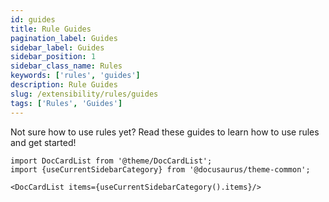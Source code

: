 ```yaml
---
id: guides
title: Rule Guides
pagination_label: Guides
sidebar_label: Guides
sidebar_position: 1
sidebar_class_name: Rules
keywords: ['rules', 'guides']
description: Rule Guides
slug: /extensibility/rules/guides
tags: ['Rules', 'Guides']
---
```


Not sure how to use rules yet? Read these guides to learn how to use rules and get started!

```mdx-code-block
import DocCardList from '@theme/DocCardList';
import {useCurrentSidebarCategory} from '@docusaurus/theme-common';

<DocCardList items={useCurrentSidebarCategory().items}/>
```
